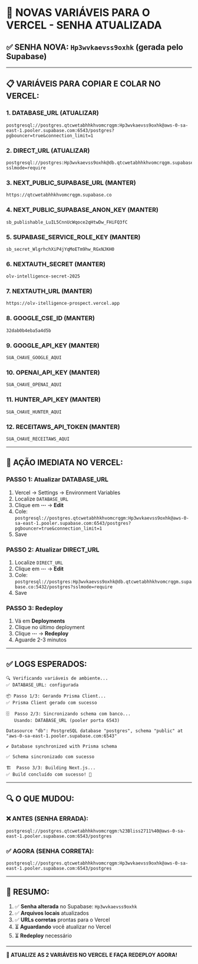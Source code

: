 # 🔐 NOVAS VARIÁVEIS PARA O VERCEL - SENHA ATUALIZADA

## ✅ SENHA NOVA: `Hp3wvkaevss9oxhk` (gerada pelo Supabase)

---

## 📋 VARIÁVEIS PARA COPIAR E COLAR NO VERCEL:

### **1. DATABASE_URL (ATUALIZAR)**
```
postgresql://postgres.qtcwetabhhkhvomcrqgm:Hp3wvkaevss9oxhk@aws-0-sa-east-1.pooler.supabase.com:6543/postgres?pgbouncer=true&connection_limit=1
```

### **2. DIRECT_URL (ATUALIZAR)**
```
postgresql://postgres:Hp3wvkaevss9oxhk@db.qtcwetabhhkhvomcrqgm.supabase.co:5432/postgres?sslmode=require
```

### **3. NEXT_PUBLIC_SUPABASE_URL (MANTER)**
```
https://qtcwetabhhkhvomcrqgm.supabase.co
```

### **4. NEXT_PUBLIC_SUPABASE_ANON_KEY (MANTER)**
```
sb_publishable_LuIL5CnnUcWqoce2qHtwDw_FHiFQ3fC
```

### **5. SUPABASE_SERVICE_ROLE_KEY (MANTER)**
```
sb_secret_WlgrhchXiP4jYqMoETm9hw_RGxNJKH0
```

### **6. NEXTAUTH_SECRET (MANTER)**
```
olv-intelligence-secret-2025
```

### **7. NEXTAUTH_URL (MANTER)**
```
https://olv-itelligence-prospect.vercel.app
```

### **8. GOOGLE_CSE_ID (MANTER)**
```
32dab0b4eba5a4d5b
```

### **9. GOOGLE_API_KEY (MANTER)**
```
SUA_CHAVE_GOOGLE_AQUI
```

### **10. OPENAI_API_KEY (MANTER)**
```
SUA_CHAVE_OPENAI_AQUI
```

### **11. HUNTER_API_KEY (MANTER)**
```
SUA_CHAVE_HUNTER_AQUI
```

### **12. RECEITAWS_API_TOKEN (MANTER)**
```
SUA_CHAVE_RECEITAWS_AQUI
```

---

## 🚀 AÇÃO IMEDIATA NO VERCEL:

### **PASSO 1: Atualizar DATABASE_URL**
1. Vercel → Settings → Environment Variables
2. Localize `DATABASE_URL`
3. Clique em **⋯** → **Edit**
4. Cole: `postgresql://postgres.qtcwetabhhkhvomcrqgm:Hp3wvkaevss9oxhk@aws-0-sa-east-1.pooler.supabase.com:6543/postgres?pgbouncer=true&connection_limit=1`
5. Save

### **PASSO 2: Atualizar DIRECT_URL**
1. Localize `DIRECT_URL`
2. Clique em **⋯** → **Edit**
3. Cole: `postgresql://postgres:Hp3wvkaevss9oxhk@db.qtcwetabhhkhvomcrqgm.supabase.co:5432/postgres?sslmode=require`
4. Save

### **PASSO 3: Redeploy**
1. Vá em **Deployments**
2. Clique no último deployment
3. Clique **⋯** → **Redeploy**
4. Aguarde 2-3 minutos

---

## ✅ LOGS ESPERADOS:

```
🔍 Verificando variáveis de ambiente...
✅ DATABASE_URL: configurada

📦 Passo 1/3: Gerando Prisma Client...
✅ Prisma Client gerado com sucesso

🗄️  Passo 2/3: Sincronizando schema com banco...
   Usando: DATABASE_URL (pooler porta 6543)

Datasource "db": PostgreSQL database "postgres", schema "public" at "aws-0-sa-east-1.pooler.supabase.com:6543"

✔ Database synchronized with Prisma schema

✅ Schema sincronizado com sucesso

🏗️  Passo 3/3: Building Next.js...
✅ Build concluído com sucesso! 🎉
```

---

## 🔍 O QUE MUDOU:

### ❌ ANTES (SENHA ERRADA):
```
postgresql://postgres.qtcwetabhhkhvomcrqgm:%23Bliss2711%40@aws-0-sa-east-1.pooler.supabase.com:6543/postgres
```

### ✅ AGORA (SENHA CORRETA):
```
postgresql://postgres.qtcwetabhhkhvomcrqgm:Hp3wvkaevss9oxhk@aws-0-sa-east-1.pooler.supabase.com:6543/postgres
```

---

## 🎯 RESUMO:

1. ✅ **Senha alterada** no Supabase: `Hp3wvkaevss9oxhk`
2. ✅ **Arquivos locais** atualizados
3. ✅ **URLs corretas** prontas para o Vercel
4. ⏳ **Aguardando** você atualizar no Vercel
5. ⏳ **Redeploy** necessário

---

**🚀 ATUALIZE AS 2 VARIÁVEIS NO VERCEL E FAÇA REDEPLOY AGORA!**